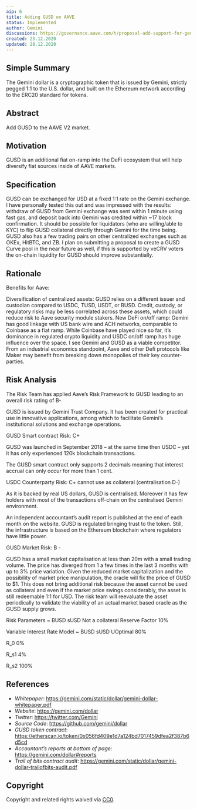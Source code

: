 ```yaml
---
aip: 6
title: Adding GUSD on AAVE
status: Implemented
author: Gemini
discussions: https://governance.aave.com/t/proposal-add-support-for-gemini-gusd/384
created: 23.12.2020
updated: 28.12.2020
---
```

## Simple Summary
The Gemini dollar is a cryptographic token that is issued by Gemini, strictly pegged 1:1 to the U.S. dollar, and built on the Ethereum network according to the ERC20 standard for tokens.


## Abstract
Add GUSD to the AAVE V2 market.

## Motivation
GUSD is an additional fiat on-ramp into the DeFi ecosystem that will help diversify fiat sources inside of AAVE markets.

## Specification
GUSD can be exchanged for USD at a fixed 1:1 rate on the Gemini exchange. I have personally tested this out and was impressed with the results: withdraw of GUSD from Gemini exchange was sent within 1 minute using fast gas, and deposit back into Gemini was credited within ~17 block confirmation. It should be possible for liquidators (who are willing/able to KYC) to flip GUSD collateral directly through Gemini for the time being. GUSD also has a few trading pairs on other centralized exchanges such as OKEx, HitBTC, and ZB. I plan on submitting a proposal to create a GUSD Curve pool in the near future as well, if this is supported by veCRV voters the on-chain liquidity for GUSD should improve substantially.

## Rationale
Benefits for Aave:

Diversification of centralized assets: GUSD relies on a different issuer and custodian compared to USDC, TUSD, USDT, or BUSD. Credit, custody, or regulatory risks may be less correlated across these assets, which could reduce risk to Aave security module stakers.
New DeFi on/off ramp: Gemini has good linkage with US bank wire and ACH networks, comparable to Coinbase as a fiat ramp.
While Coinbase have played nice so far, it’s dominance in regulated crypto liquidity and USDC on/off ramp has huge influence over the space. I see Gemini and GUSD as a viable competitor. From an industrial economics standpoint, Aave and other Defi protocols like Maker may benefit from breaking down monopolies of their key counter-parties.

## Risk Analysis

The Risk Team has applied Aave’s Risk Framework to GUSD leading to an overall risk rating of B-

GUSD is issued by Gemini Trust Company. It has been created for practical use in innovative applications, among which to facilitate Gemini’s institutional solutions and exchange operations.

GUSD Smart contract Risk: C+

GUSD was launched in September 2018 – at the same time then USDC – yet it has only experienced 120k blockchain transactions.

The GUSD smart contract only supports 2 decimals meaning that interest accrual can only occur for more than 1 cent.

USDC Counterparty Risk: C+ cannot use as collateral (centralisation D-)

As it is backed by real US dollars, GUSD is centralised. Moreover it has few holders with most of the transactions off-chain on the centralised Gemini environment.

An independent accountant’s audit report is published at the end of each month on the website. GUSD is regulated bringing trust to the token. Still, the infrastructure is based on the Ethereum blockchain where regulators have little power.

GUSD Market Risk: B -

GUSD has a small market capitalisation at less than 20m with a small trading volume. The price has diverged from 1 a few times in the last 3 months with up to 3% price variation.
Given the reduced market capitalization and the possibility of market price manipulation, the oracle will fix the price of GUSD to $1. This does not bring additional risk because the asset cannot be used as collateral and even if the market price swings considerably, the asset is still redeemable 1:1 for USD. The risk team will reevaluate the asset periodically to validate the viability of an actual market based oracle as the GUSD supply grows.  

Risk Parameters ~ BUSD sUSD
Not a collateral
Reserve Factor 10%

Variable Interest Rate Model ~ BUSD sUSD
UOptimal 80%

R_0 0%

R_s1 4%

R_s2 100%

## References

- *Whitepaper*: https://gemini.com/static/dollar/gemini-dollar-whitepaper.pdf
- *Website*: https://gemini.com/dollar
- *Twitter*: https://twitter.com/Gemini
- *Source Code*: https://github.com/gemini/dollar
- *GUSD token contract*: https://etherscan.io/token/0x056fd409e1d7a124bd7017459dfea2f387b6d5cd
- *Accountant’s reports at bottom of page*: https://gemini.com/dollar#reports
- *Trail of bits contract audit*: https://gemini.com/static/dollar/gemini-dollar-trailofbits-audit.pdf

## Copyright
Copyright and related rights waived via [CC0](https://creativecommons.org/publicdomain/zero/1.0/).
